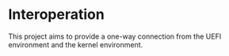 # Interoperation

This project aims to provide a one-way connection from the UEFI environment and
the kernel environment.
